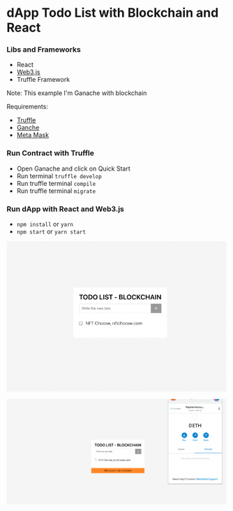 # dApp Todo List with Blockchain and React

### Libs and Frameworks

- React
- [Web3.js](https://web3js.readthedocs.io/en/v1.5.2/)
- Truffle Framework

Note: This example I'm Ganache with blockchain

Requirements:

- [Truffle](https://trufflesuite.com/docs/truffle/)
- [Ganche](https://trufflesuite.com/docs/ganache/)
- [Meta Mask](https://metamask.io/download.html)

### Run Contract with Truffle

- Open Ganache and click on Quick Start
- Run terminal `truffle develop`
- Run truffle terminal `compile`
- Run truffle terminal `migrate`

### Run dApp with React and Web3.js

- `npm install` or `yarn`
- `npm start` or `yarn start`

![dApp - Todo List](./dapp-todo.png)

![dApp - Todo List Validate balance](./validate-balance.png)
